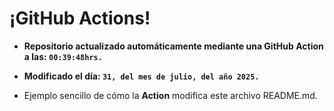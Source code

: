 # ¡GitHub Actions!
* **Repositorio actualizado automáticamente mediante una GitHub Action a las: `00:39:48hrs.`**
* **Modificado el día: `31, del mes de julio, del año 2025.`**

* Ejemplo sencillo de cómo la **Action** modifica este archivo README.md.
